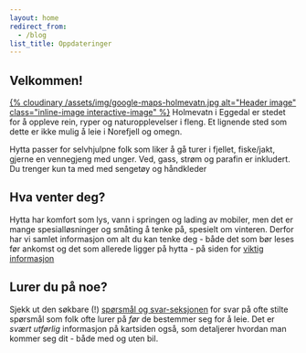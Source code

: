 ```yaml
---
layout: home
redirect_from:
  - /blog
list_title: Oppdateringer
---
```


<div class="u-only-display@mobile">
    <div id="toc-insert"></div>
</div>

## Velkommen!

[{% cloudinary /assets/img/google-maps-holmevatn.jpg alt="Header image" class="inline-image interactive-image" %}](/map.html)
Holmevatn i Eggedal er stedet for å oppleve rein, ryper og naturopplevelser i fleng. Et lignende sted som dette er ikke mulig å leie i Norefjell og omegn.

Hytta passer for selvhjulpne folk som liker å gå turer i fjellet, fiske/jakt, gjerne en vennegjeng med unger. Ved, gass, strøm og parafin er inkludert. Du trenger kun ta med med sengetøy og håndkleder

## Hva venter deg?

Hytta har komfort som lys, vann i springen og lading av mobiler, men
det er mange spesialløsninger og småting å tenke på, spesielt om vinteren.
Derfor har vi samlet informasjon om alt du kan tenke deg - både det som
bør leses før ankomst og det som allerede ligger på hytta - på siden for [viktig informasjon](/important.html)

## Lurer du på noe?

Sjekk ut den søkbare (!) [spørsmål og svar-seksjonen](/faq.html) for svar på ofte stilte spørsmål som folk ofte lurer på _før_ de bestemmer seg for å leie. Det er _svært utførlig_ informasjon på kartsiden også, som detaljerer hvordan man kommer seg dit - både med og uten bil.
